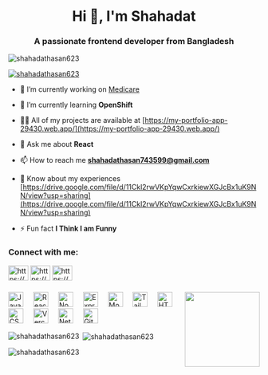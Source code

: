 <h1 align="center">Hi 👋, I'm Shahadat</h1>
<h3 align="center">A passionate frontend developer from Bangladesh</h3>

<p align="left"> <img src="https://komarev.com/ghpvc/?username=shahadathasan623&label=Profile%20views&color=0e75b6&style=flat" alt="shahadathasan623" /> </p>

<p align="left"> <a href="https://github.com/ryo-ma/github-profile-trophy"><img src="https://github-profile-trophy.vercel.app/?username=shahadathasan623" alt="shahadathasan623" /></a> </p>

- 🔭 I’m currently working on [Medicare](https://medicine-app-store.web.app/)

- 🌱 I’m currently learning **OpenShift**

- 👨‍💻 All of my projects are available at [https://my-portfolio-app-29430.web.app/](https://my-portfolio-app-29430.web.app/)

- 💬 Ask me about **React**

- 📫 How to reach me **shahadathasan743599@gmail.com**

- 📄 Know about my experiences [https://drive.google.com/file/d/11Ckl2rwVKpYqwCxrkiewXGJcBx1uK9NN/view?usp=sharing](https://drive.google.com/file/d/11Ckl2rwVKpYqwCxrkiewXGJcBx1uK9NN/view?usp=sharing)

- ⚡ Fun fact **I Think I am Funny**

<h3 align="left">Connect with me:</h3>
<p align="left">
<a href="https://linkedin.com/in/https://www.linkedin.com/in/md-shahadat-942577305/" target="blank"><img align="center" src="https://raw.githubusercontent.com/rahuldkjain/github-profile-readme-generator/master/src/images/icons/Social/linked-in-alt.svg" alt="https://www.linkedin.com/in/md-shahadat-942577305/" height="30" width="40" /></a>
<a href="https://fb.com/https://www.facebook.com/shahadat.shariar.2024" target="blank"><img align="center" src="https://raw.githubusercontent.com/rahuldkjain/github-profile-readme-generator/master/src/images/icons/Social/facebook.svg" alt="https://www.facebook.com/shahadat.shariar.2024" height="30" width="40" /></a>
<a href="https://instagram.com/https://www.instagram.com/shahadat9790/" target="blank"><img align="center" src="https://raw.githubusercontent.com/rahuldkjain/github-profile-readme-generator/master/src/images/icons/Social/instagram.svg" alt="https://www.instagram.com/shahadat9790/" height="30" width="40" /></a>
</p>

###

<img align="right" height="150" src="https://i.imgflip.com/65efzo.gif" />

###

<div align="left">
  <img src="https://cdn.jsdelivr.net/gh/devicons/devicon/icons/javascript/javascript-original.svg" height="30" alt="JavaScript logo" />
  <img width="12" />
  <img src="https://cdn.jsdelivr.net/gh/devicons/devicon/icons/react/react-original.svg" height="30" alt="React.js logo" />
  <img width="12" />
  <img src="https://cdn.jsdelivr.net/gh/devicons/devicon/icons/nodejs/nodejs-original.svg" height="30" alt="Node.js logo" />
  <img width="12" />
  <img src="https://cdn.jsdelivr.net/gh/devicons/devicon/icons/express/express-original.svg" height="30" alt="Express.js logo" />
  <img width="12" />
  <img src="https://cdn.jsdelivr.net/gh/devicons/devicon/icons/mongodb/mongodb-original.svg" height="30" alt="MongoDB logo" />
  <img width="12" />
  <img src="https://cdn.jsdelivr.net/gh/devicons/devicon/icons/tailwindcss/tailwindcss-plain.svg" height="30" alt="Tailwind CSS logo" />
  <img width="12" />
  <img src="https://cdn.jsdelivr.net/gh/devicons/devicon/icons/html5/html5-original.svg" height="30" alt="HTML5 logo" />
  <img width="12" />
  <img src="https://cdn.jsdelivr.net/gh/devicons/devicon/icons/css3/css3-original.svg" height="30" alt="CSS3 logo" />
  <img width="12" />
  <img src="https://skillicons.dev/icons?i=vercel" height="30" alt="Vercel logo" />
  <img width="12" />
  <img src="https://skillicons.dev/icons?i=netlify" height="30" alt="Netlify logo" />
  <img width="12" />
  <img src="https://cdn.jsdelivr.net/gh/devicons/devicon/icons/git/git-original.svg" height="30" alt="Git logo" />
</div>

<p><img align="left" src="https://github-readme-stats.vercel.app/api/top-langs?username=shahadathasan623&show_icons=true&locale=en&layout=compact" alt="shahadathasan623" /></p>

<p>&nbsp;<img align="center" src="https://github-readme-stats.vercel.app/api?username=shahadathasan623&show_icons=true&locale=en" alt="shahadathasan623" /></p>

<p><img align="center" src="https://github-readme-streak-stats.herokuapp.com/?user=shahadathasan623&" alt="shahadathasan623" /></p>
